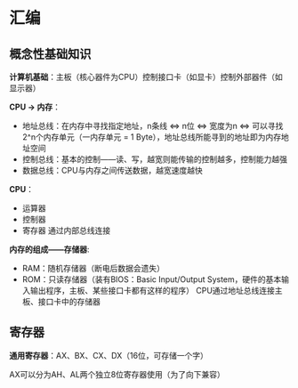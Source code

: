 # 汇编 

## 概念性基础知识 

**计算机基础**：主板（核心器件为CPU）控制接口卡（如显卡）控制外部器件（如显示器） 

**CPU -> 内存**： 
- 地址总线：在内存中寻找指定地址，n条线 <=> n位 <=> 宽度为n <=> 可以寻找2^n个内存单元（一内存单元 = 1 Byte），地址总线所能寻到的地址即为内存地址空间
- 控制总线：基本的控制——读、写，越宽则能传输的控制越多，控制能力越强
- 数据总线：CPU与内存之间传送数据，越宽速度越快

**CPU**：
- 运算器
- 控制器
- 寄存器
通过内部总线连接 

**内存的组成——存储器**:
- RAM：随机存储器（断电后数据会遗失）
- ROM：只读存储器（装有BIOS：Basic Input/Output System，硬件的基本输入输出程序，主板、某些接口卡都有这样的程序）
CPU通过地址总线连接主板、接口卡中的存储器 

## 寄存器 

**通用寄存器**：AX、BX、CX、DX（16位，可存储一个字） 

AX可以分为AH、AL两个独立8位寄存器使用（为了向下兼容）